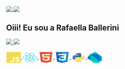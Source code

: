 
<a href="https://github.com/rafaelnepomuceno00/github-readme-stats">
  <img align="center" src="https://github-readme-stats.vercel.app/api?username=rafaelnepomuceno00&show_icons=true&theme=dracula" />
</a>
<a href="https://github.com/rafaelnepomuceno00/convoychat">
  <img align="center" src="https://github-readme-stats.vercel.app/api/top-langs/?username=rafaelnepomuceno00&layout=compact&theme=dracula" />
</a>

## Oiii! Eu sou a Rafaella Ballerini 
 <div>
  <a href="https://github.com/rafaelnepomuceno00">
  <img height="180em" src="https://github-readme-stats.vercel.app/api?username=rafaelnepomuceno00&show_icons=true&theme=dracula&include_all_commits=true&count_private=true"/>
  <img height="180em" src="https://github-readme-stats.vercel.app/api/top-langs/?username=rafaelnepomuceno00&layout=compact&langs_count=7&theme=dracula"/>
</div>
<div style="display: inline_block"><br>
  <img align="center" alt="Rafael-Js" height="30" width="40" src="https://raw.githubusercontent.com/devicons/devicon/master/icons/javascript/javascript-plain.svg">
  <img align="center" alt="Rafael-React" height="30" width="40" src="https://raw.githubusercontent.com/devicons/devicon/master/icons/react/react-original.svg">
  <img align="center" alt="Rafael-HTML" height="30" width="40" src="https://raw.githubusercontent.com/devicons/devicon/master/icons/html5/html5-original.svg">
  <img align="center" alt="Rafael-CSS" height="30" width="40" src="https://raw.githubusercontent.com/devicons/devicon/master/icons/css3/css3-original.svg">
  <img align="center" alt="Rafael-Python" height="30" width="40" src="https://raw.githubusercontent.com/devicons/devicon/master/icons/python/python-original.svg">
  <img align="center" alt="Rafael-Dart" height="30" width="40" src="https://raw.githubusercontent.com/devicons/devicon/master/icons/dart/dart-original.svg">
  
</div>
